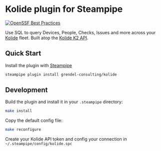 # Kolide plugin for Steampipe
[![OpenSSF Best Practices](https://www.bestpractices.dev/projects/8741/badge)](https://www.bestpractices.dev/projects/8741)

Use SQL to query Devices, People, Checks, Issues and more across your [Kolide](https://www.kolide.com/) fleet. Built atop the [Kolide K2 API](https://www.kolide.com/docs/developers/api).

## Quick Start

Install the plugin with [Steampipe](https://steampipe.io)

```zsh
steampipe plugin install grendel-consulting/kolide
```

## Development

Build the plugin and install it in your `.steampipe` directory:

```zsh
make install
```

Copy the default config file:

```zsh
make reconfigure
```

Create your Kolide API token and config your connection in `~/.steampipe/config/kolide.spc`
